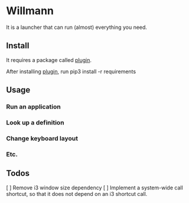 # Willmann

It is a launcher that can run (almost) everything you need.

## Install

It requires a package called [plugin](https://github.com/aotabekov91/plugin). 

After installing [plugin](https://github.com/aotabekov91/plugin), run pip3 install -r requirements

## Usage

### Run an application

### Look up a definition 

### Change keyboard layout

### Etc.

## Todos

[ ] Remove i3 window size dependency
[ ] Implement a system-wide call shortcut, so that it does not depend on an i3 shortcut call.
